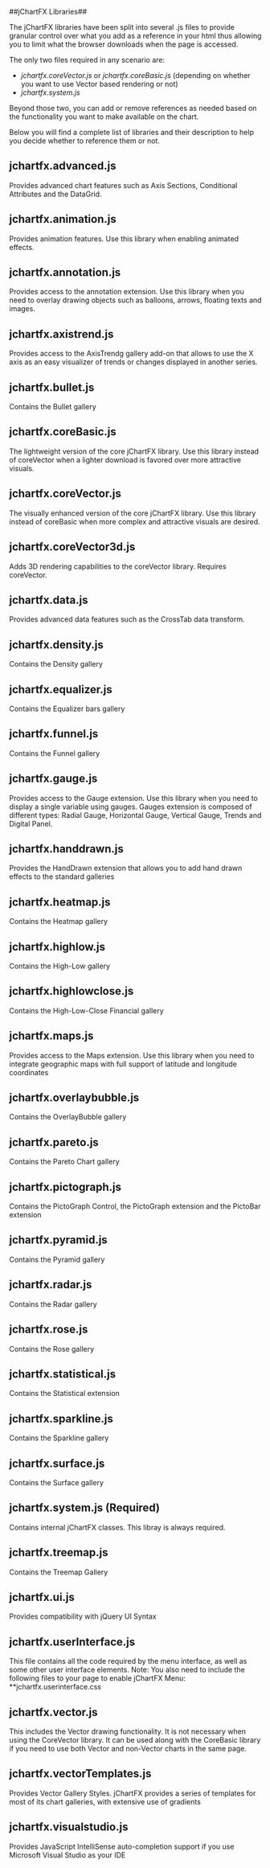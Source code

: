 ##jChartFX Libraries##


The jChartFX libraries have been split into several .js files to provide 
granular control over what you add as a reference in your html thus allowing 
you to limit what the browser downloads when the page is accessed.

The only two files required in any scenario are:

- *jchartfx.coreVector.js* or *jchartfx.coreBasic.js* (depending on whether you want to use Vector based rendering or not) 
- *jchartfx.system.js* 
	

Beyond those two, you can add or remove references as needed based on the 
functionality you want to make available on the chart.

Below you will find a complete list of libraries and their description
to help you decide whether to reference them or not.


**jchartfx.advanced.js**
-----------------------
Provides advanced chart features such as Axis Sections, Conditional Attributes and the DataGrid.


**jchartfx.animation.js** 
-----------------------
Provides animation features. Use this library when enabling animated effects.


**jchartfx.annotation.js** 
-----------------------
Provides access to the annotation extension. Use this library when you need to overlay drawing objects such as balloons, arrows, floating texts and images.


**jchartfx.axistrend.js**
-----------------------
Provides access to the AxisTrendg gallery add-on that allows to use the X axis as an easy visualizer of trends or changes displayed in another series.


**jchartfx.bullet.js** 
-----------------------
Contains the Bullet gallery


**jchartfx.coreBasic.js**
-----------------------
The lightweight version of the core jChartFX library. Use this library instead of coreVector when a lighter download is favored over more attractive visuals.


**jchartfx.coreVector.js**
-----------------------
The visually enhanced version of the core jChartFX library. Use this library instead of coreBasic when more complex and attractive visuals are desired.


**jchartfx.coreVector3d.js**
-----------------------
Adds 3D rendering capabilities to the coreVector library. Requires coreVector.


**jchartfx.data.js**
-----------------------
Provides advanced data features such as the CrossTab data transform.


**jchartfx.density.js**
-----------------------
Contains the Density gallery


**jchartfx.equalizer.js**
-----------------------
Contains the Equalizer bars gallery


**jchartfx.funnel.js**
-----------------------
Contains the Funnel gallery


**jchartfx.gauge.js**
-----------------------
Provides access to the Gauge extension. Use this library when you need to display a single variable using gauges. Gauges extension is composed of different types: Radial Gauge, Horizontal Gauge, Vertical Gauge, Trends and Digital Panel. 


**jchartfx.handdrawn.js**
-----------------------
Provides the HandDrawn extension that allows you to add hand drawn effects to the standard galleries


**jchartfx.heatmap.js**
-----------------------
Contains the Heatmap gallery


**jchartfx.highlow.js**
-----------------------
Contains the High-Low gallery


**jchartfx.highlowclose.js**
-----------------------
Contains the High-Low-Close Financial gallery


**jchartfx.maps.js**
-----------------------
Provides access to the Maps extension. Use this library when you need to integrate geographic maps with full support of latitude and longitude coordinates


**jchartfx.overlaybubble.js**
-----------------------
Contains the OverlayBubble gallery


**jchartfx.pareto.js**
-----------------------
Contains the Pareto Chart gallery


**jchartfx.pictograph.js**
-----------------------
Contains the PictoGraph Control, the PictoGraph extension and the PictoBar extension


**jchartfx.pyramid.js**
-----------------------
Contains the Pyramid gallery


**jchartfx.radar.js**
-----------------------
Contains the Radar gallery


**jchartfx.rose.js**
-----------------------
Contains the Rose gallery


**jchartfx.statistical.js**
-----------------------
Contains the Statistical extension


**jchartfx.sparkline.js**
-----------------------
Contains the Sparkline gallery


**jchartfx.surface.js**
-----------------------
Contains the Surface gallery


**jchartfx.system.js** (Required)
-----------------------
Contains internal jChartFX classes. This libray is always required.


**jchartfx.treemap.js**
-----------------------
Contains the Treemap Gallery


**jchartfx.ui.js**
-----------------------
Provides compatibility with jQuery UI Syntax


**jchartfx.userInterface.js**
-----------------------
This file contains all the code required by the menu interface, as well as some other user interface elements.
Note: You also need to include the following files to your page to enable jChartFX Menu: **jchartfx.userinterface.css

**jchartfx.vector.js**
-----------------------
This includes the Vector drawing functionality. It is not necessary when using the CoreVector library. It can be used along with the CoreBasic library if you need to use both Vector and non-Vector charts in the same page.


**jchartfx.vectorTemplates.js**
-----------------------
Provides Vector Gallery Styles.  jChartFX provides a series of templates for most of its chart galleries, with extensive use of gradients


**jchartfx.visualstudio.js**
-----------------------
Provides JavaScript IntelliSense auto-completion support if you use Microsoft Visual Studio as your IDE